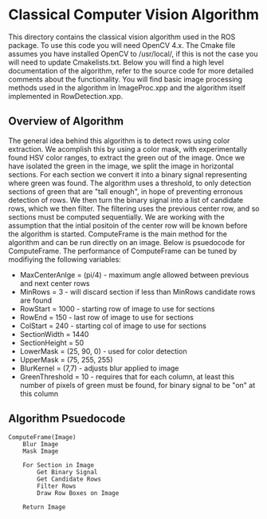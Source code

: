 # Classical Computer Vision Algorithm

This directory contains the classical vision algorithm used in the ROS package. To use this code you will need OpenCV 4.x. The Cmake file assumes you have installed OpenCV to /usr/local/, if this is not the case you will need to update Cmakelists.txt. Below you will find a high level documentation of the algorithm, refer to the source code for more detailed comments about the functionality. You will find basic image processing methods used in the algorithm in ImageProc.xpp and the algorithm itself implemented in RowDetection.xpp.

## Overview of Algorithm
The general idea behind this algorithm is to detect rows using color extraction. We acomplish this by using a color mask, with experimentally found HSV color ranges, to extract the green out of the image. Once we have isolated the green in the image, we split the image in horizontal sections. For each section we convert it into a binary signal representing where green was found. The algorithm uses a threshold, to only detection sections of green that are "tall enough", in hope of preventing erronous detection of rows. We then turn the binary signal into a list of candidate rows, which we then filter. The filtering uses the previous center row, and so sections must be computed sequentially. We are working with the assumption that the intial positoin of the center row will be known before the algorithm is started. ComputeFrame is the main method for the algorithm and can be run directly on an image. Below is psuedocode for ComputeFrame. The performance of ComputeFrame can be tuned by modifiying the following variables:

* MaxCenterAnlge = (pi/4) - maximum angle allowed between previous and next center rows
* MinRows = 3 - will discard section if less than MinRows candidate rows are found
* RowStart = 1000 - starting row of image to use for sections
* RowEnd = 150 - last row of image to use for sections
* ColStart = 240 - starting col of image to use for sections
* SectionWidth = 1440 
* SectionHeight = 50 
* LowerMask = (25, 90, 0) - used for color detection
* UpperMask = (75, 255, 255) 
* BlurKernel = (7,7) - adjusts blur applied to image
* GreenThreshold = 10 - requires that for each column, at least this number of pixels of green must be found, for binary signal to be "on" at this column

## Algorithm Psuedocode
``` Psuedocode
ComputeFrame(Image)  
    Blur Image 
    Mask Image
    
    For Section in Image
        Get Binary Signal
        Get Candidate Rows
        Filter Rows
        Draw Row Boxes on Image
        
    Return Image
```
